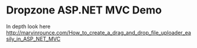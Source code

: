 Dropzone ASP.NET MVC Demo
===============


In depth look here http://marvinrounce.com/How_to_create_a_drag_and_drop_file_uploader_easily_in_ASP_NET_MVC
